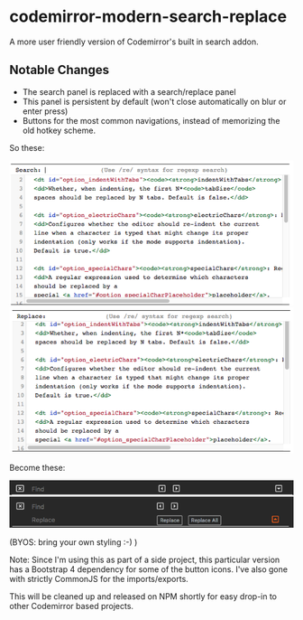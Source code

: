 # codemirror-modern-search-replace
A more user friendly version of Codemirror's built in search addon. 

## Notable Changes
- The search panel is replaced with a search/replace panel
- This panel is persistent by default (won't close automatically on blur or enter press)
- Buttons for the most common navigations, instead of memorizing the old hotkey scheme.

So these:

![Old Search](https://github.com/bryanchapel/codemirror-modern-search-replace/blob/master/screenshots/oldsearch.png "Old Search")
![Old Replace](https://github.com/bryanchapel/codemirror-modern-search-replace/blob/master/screenshots/oldreplace.png "Old Replace")

Become these:

![New Search](https://github.com/bryanchapel/codemirror-modern-search-replace/blob/master/screenshots/newsearch.png "New Search")
![New Replace](https://github.com/bryanchapel/codemirror-modern-search-replace/blob/master/screenshots/newreplace.png "New Replace")

(BYOS: bring your own styling :-) )

Note: Since I'm using this as part of a side project, this particular version has a Bootstrap 4 dependency for some of the button icons. I've also gone with strictly CommonJS for the imports/exports.

This will be cleaned up and released on NPM shortly for easy drop-in to other Codemirror based projects.
